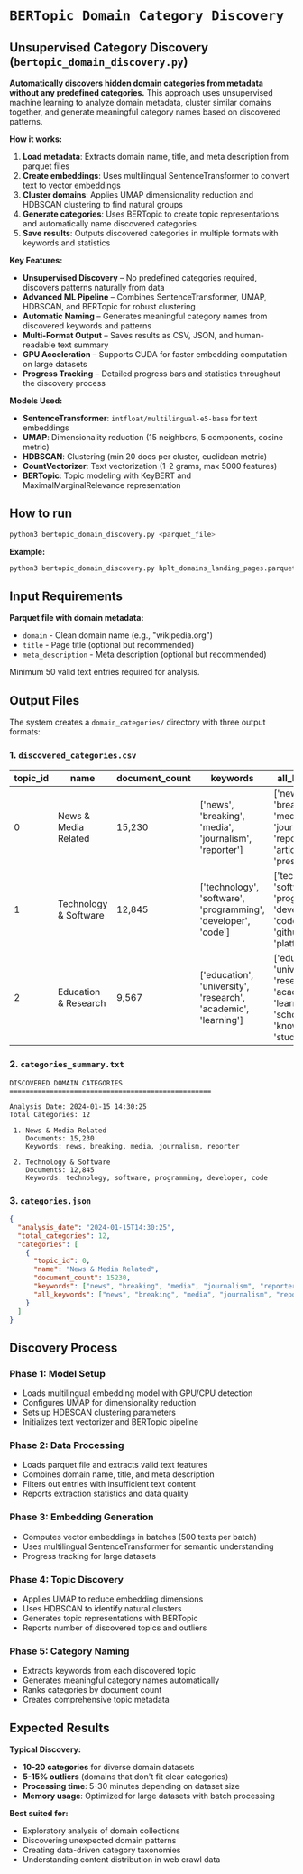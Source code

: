 # `BERTopic Domain Category Discovery`

## Unsupervised Category Discovery (`bertopic_domain_discovery.py`)
**Automatically discovers hidden domain categories from metadata without any predefined categories.** This approach uses unsupervised machine learning to analyze domain metadata, cluster similar domains together, and generate meaningful category names based on discovered patterns.

**How it works:**
1. **Load metadata**: Extracts domain name, title, and meta description from parquet files
2. **Create embeddings**: Uses multilingual SentenceTransformer to convert text to vector embeddings
3. **Cluster domains**: Applies UMAP dimensionality reduction and HDBSCAN clustering to find natural groups
4. **Generate categories**: Uses BERTopic to create topic representations and automatically name discovered categories
5. **Save results**: Outputs discovered categories in multiple formats with keywords and statistics

**Key Features:**
- **Unsupervised Discovery** – No predefined categories required, discovers patterns naturally from data
- **Advanced ML Pipeline** – Combines SentenceTransformer, UMAP, HDBSCAN, and BERTopic for robust clustering
- **Automatic Naming** – Generates meaningful category names from discovered keywords and patterns  
- **Multi-Format Output** – Saves results as CSV, JSON, and human-readable text summary
- **GPU Acceleration** – Supports CUDA for faster embedding computation on large datasets
- **Progress Tracking** – Detailed progress bars and statistics throughout the discovery process

**Models Used:**
- **SentenceTransformer**: `intfloat/multilingual-e5-base` for text embeddings
- **UMAP**: Dimensionality reduction (15 neighbors, 5 components, cosine metric)
- **HDBSCAN**: Clustering (min 20 docs per cluster, euclidean metric)
- **CountVectorizer**: Text vectorization (1-2 grams, max 5000 features)
- **BERTopic**: Topic modeling with KeyBERT and MaximalMarginalRelevance representation

## How to run

```bash
python3 bertopic_domain_discovery.py <parquet_file>
```

**Example:**
```bash
python3 bertopic_domain_discovery.py hplt_domains_landing_pages.parquet
```

## Input Requirements

**Parquet file with domain metadata:**
- `domain` - Clean domain name (e.g., "wikipedia.org")
- `title` - Page title (optional but recommended)
- `meta_description` - Meta description (optional but recommended)

Minimum 50 valid text entries required for analysis.

## Output Files

The system creates a `domain_categories/` directory with three output formats:

### 1. `discovered_categories.csv`
| topic_id | name | document_count | keywords | all_keywords |
|----------|------|----------------|----------|--------------|
| 0 | News & Media Related | 15,230 | ['news', 'breaking', 'media', 'journalism', 'reporter'] | ['news', 'breaking', 'media', 'journalism', 'reporter', 'article', 'press', 'story'] |
| 1 | Technology & Software | 12,845 | ['technology', 'software', 'programming', 'developer', 'code'] | ['technology', 'software', 'programming', 'developer', 'code', 'github', 'api', 'platform'] |
| 2 | Education & Research | 9,567 | ['education', 'university', 'research', 'academic', 'learning'] | ['education', 'university', 'research', 'academic', 'learning', 'school', 'knowledge', 'study'] |

### 2. `categories_summary.txt`
```
DISCOVERED DOMAIN CATEGORIES
==================================================

Analysis Date: 2024-01-15 14:30:25
Total Categories: 12

 1. News & Media Related
    Documents: 15,230
    Keywords: news, breaking, media, journalism, reporter

 2. Technology & Software
    Documents: 12,845
    Keywords: technology, software, programming, developer, code
```

### 3. `categories.json`
```json
{
  "analysis_date": "2024-01-15T14:30:25",
  "total_categories": 12,
  "categories": [
    {
      "topic_id": 0,
      "name": "News & Media Related",
      "document_count": 15230,
      "keywords": ["news", "breaking", "media", "journalism", "reporter"],
      "all_keywords": ["news", "breaking", "media", "journalism", "reporter", "article", "press", "story"]
    }
  ]
}
```

## Discovery Process

### Phase 1: Model Setup
- Loads multilingual embedding model with GPU/CPU detection
- Configures UMAP for dimensionality reduction
- Sets up HDBSCAN clustering parameters
- Initializes text vectorizer and BERTopic pipeline

### Phase 2: Data Processing
- Loads parquet file and extracts valid text features
- Combines domain name, title, and meta description
- Filters out entries with insufficient text content
- Reports extraction statistics and data quality

### Phase 3: Embedding Generation
- Computes vector embeddings in batches (500 texts per batch)
- Uses multilingual SentenceTransformer for semantic understanding
- Progress tracking for large datasets

### Phase 4: Topic Discovery  
- Applies UMAP to reduce embedding dimensions
- Uses HDBSCAN to identify natural clusters
- Generates topic representations with BERTopic
- Reports number of discovered topics and outliers

### Phase 5: Category Naming
- Extracts keywords from each discovered topic
- Generates meaningful category names automatically
- Ranks categories by document count
- Creates comprehensive topic metadata

## Expected Results

**Typical Discovery:**
- **10-20 categories** for diverse domain datasets
- **5-15% outliers** (domains that don't fit clear categories)
- **Processing time**: 5-30 minutes depending on dataset size
- **Memory usage**: Optimized for large datasets with batch processing

**Best suited for:**
- Exploratory analysis of domain collections
- Discovering unexpected domain patterns
- Creating data-driven category taxonomies
- Understanding content distribution in web crawl data 